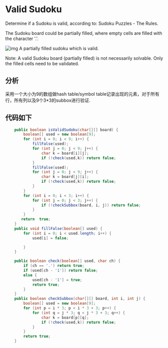 # Valid Sudoku
Determine if a Sudoku is valid, according to: Sudoku Puzzles - The Rules.

The Sudoku board could be partially filled, where empty cells are filled with the character '.'.

![img](http://upload.wikimedia.org/wikipedia/commons/thumb/f/ff/Sudoku-by-L2G-20050714.svg/250px-Sudoku-by-L2G-20050714.svg.png)
A partially filled sudoku which is valid.

Note:
A valid Sudoku board (partially filled) is not necessarily solvable. Only the filled cells need to be validated.
## 分析
采用一个大小为9的数组做hash table/symbol table记录出现的元素，对于所有行，所有列以及9个3\*3的subbox进行验证.
## 代码如下
```java
    public boolean isValidSudoku(char[][] board) {
        boolean[] used = new boolean[9];
        for (int i = 0; i < 9; i++) {
            fillFalse(used);
            for (int j = 0; j < 9; j++) {
                char k = board[i][j];
                if (!check(used,k)) return false;
            }
            fillFalse(used);
            for (int j = 0; j < 9; j++) {
                char k = board[j][i];
                if (!check(used,k)) return false;
            }
        }
        for (int i = 0; i < 3; i++) {
            for (int j = 0; j < 3; j++) {
                if (!checkSubbox(board, i, j)) return false;
            }
        }
       return  true;
    }
    public void fillFalse(boolean[] used) {
        for (int i = 0; i < used.length; i++) {
            used[i] = false;

        }
    }

    public boolean check(boolean[] used, char ch) {
        if (ch == '.') return true;
        if (used[ch - '1']) return false;
        else {
            used[ch - '1'] = true;
            return true;
        }
    }
    public boolean checkSubbox(char[][] board, int i, int j) {
        boolean[] used = new boolean[9];
        for (int p = i * 3; p < i * 3 + 3; p++) {
            for (int q = j * 3; q < j * 3 + 3; q++) {
                char k = board[p][q];
                if (!check(used,k)) return false;
            }
        }
        return true;
    }
```
